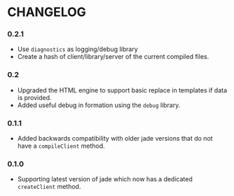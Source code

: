 # CHANGELOG

### 0.2.1
- Use `diagnostics` as logging/debug library
- Create a hash of client/library/server of the current compiled files.

### 0.2

- Upgraded the HTML engine to support basic replace in templates if data is
  provided.
- Added useful debug in formation using the `debug` library.

### 0.1.1

- Added backwards compatibility with older jade versions that do not have
  a `compileClient` method.

### 0.1.0

- Supporting latest version of jade which now has a dedicated `createClient`
  method.
